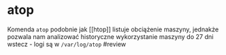# atop
Komenda `atop` podobnie jak [[htop]] listuje obciążenie maszyny, jednakże pozwala nam analizować historyczne wykorzystanie maszyny do 27 dni wstecz - logi są w `/var/log/atop`
#review